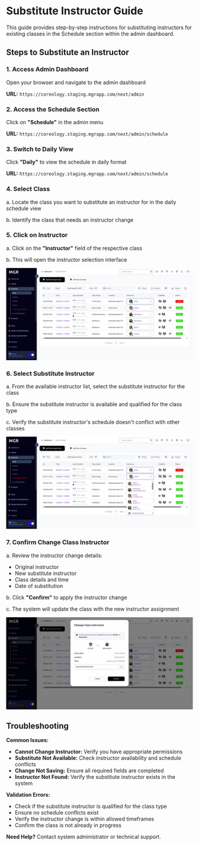 # Substitute Instructor Guide

This guide provides step-by-step instructions for substituting instructors for existing classes in the Schedule section within the admin dashboard.

## Steps to Substitute an Instructor

### 1. Access Admin Dashboard

Open your browser and navigate to the admin dashboard

**URL:** `https://coreology.staging.mgrapp.com/next/admin`

### 2. Access the Schedule Section

Click on **"Schedule"** in the admin menu

**URL:** `https://coreology.staging.mgrapp.com/next/admin/schedule`

### 3. Switch to Daily View

Click **"Daily"** to view the schedule in daily format

**URL:** `https://coreology.staging.mgrapp.com/next/admin/schedule`

### 4. Select Class

a. Locate the class you want to substitute an instructor for in the daily schedule view

b. Identify the class that needs an instructor change

### 5. Click on Instructor

a. Click on the **"Instructor"** field of the respective class

b. This will open the instructor selection interface

![Instructor Selection](images/instructor-selection.png)

### 6. Select Substitute Instructor

a. From the available instructor list, select the substitute instructor for the class

b. Ensure the substitute instructor is available and qualified for the class type

c. Verify the substitute instructor's schedule doesn't conflict with other classes

![Substitute Instructor Selection](images/substitute-instructor-selection.png)

### 7. Confirm Change Class Instructor

a. Review the instructor change details:
   - Original instructor
   - New substitute instructor
   - Class details and time
   - Date of substitution

b. Click **"Confirm"** to apply the instructor change

c. The system will update the class with the new instructor assignment

![Confirm Instructor Change](images/confirm-instructor-change.png)

## Troubleshooting

**Common Issues:**
- **Cannot Change Instructor:** Verify you have appropriate permissions
- **Substitute Not Available:** Check instructor availability and schedule conflicts
- **Change Not Saving:** Ensure all required fields are completed
- **Instructor Not Found:** Verify the substitute instructor exists in the system

**Validation Errors:**
- Check if the substitute instructor is qualified for the class type
- Ensure no schedule conflicts exist
- Verify the instructor change is within allowed timeframes
- Confirm the class is not already in progress

**Need Help?** Contact system administrator or technical support. 